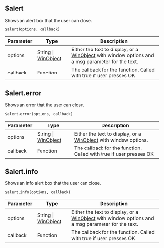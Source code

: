 ## $alert
Shows an alert box that the user can close.

`$alert(options, callback)`

| Parameter | Type     | Description                                                        |
|-----------|----------|--------------------------------------------------------------------|
| options      | String \| [WinObject]($window.md#winobject) | Either the text to display, or a [WinObject]($window.md#winobject) with window options and a msg parameter for the text.                                   |
| callback  | Function | The callback for the function. Called with true if user presses OK |

## $alert.error
Shows an error that the user can close.

`$alert.error(options, callback)`

| Parameter | Type     | Description                                                        |
|-----------|----------|--------------------------------------------------------------------|
| options      | String \| [WinObject]($window.md#winobject) | Either the text to display, or a [WinObject]($window.md#winobject) with window options.                                   |
| callback  | Function | The callback for the function. Called with true if user presses OK |

## $alert.info
Shows an info alert box that the user can close.

`$alert.info(options, callback)`

| Parameter | Type     | Description                                                        |
|-----------|----------|--------------------------------------------------------------------|
| options      | String \| [WinObject]($window.md#winobject) | Either the text to display, or a [WinObject]($window.md#winobject) with window options and a msg parameter for the text.                                  |
| callback  | Function | The callback for the function. Called with true if user presses OK |
